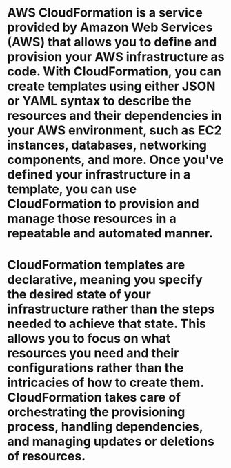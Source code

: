 # AWS CloudFormation is a service provided by Amazon Web Services (AWS) that allows you to define and provision your AWS infrastructure as code. With CloudFormation, you can create templates using either JSON or YAML syntax to describe the resources and their dependencies in your AWS environment, such as EC2 instances, databases, networking components, and more. Once you've defined your infrastructure in a template, you can use CloudFormation to provision and manage those resources in a repeatable and automated manner.

# CloudFormation templates are declarative, meaning you specify the desired state of your infrastructure rather than the steps needed to achieve that state. This allows you to focus on what resources you need and their configurations rather than the intricacies of how to create them. CloudFormation takes care of orchestrating the provisioning process, handling dependencies, and managing updates or deletions of resources.
